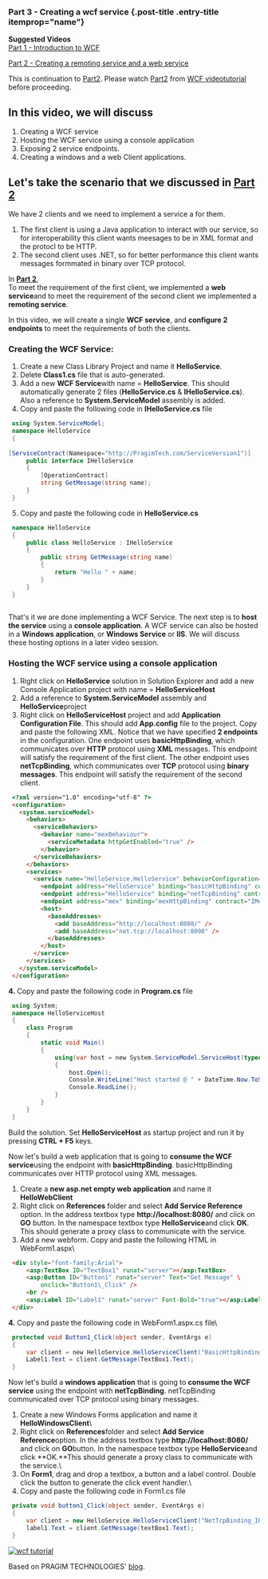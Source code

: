 ### Part 3 - Creating a wcf service {.post-title .entry-title itemprop="name"}

**Suggested Videos** \
 [Part 1 - Introduction to WCF](http://csharp-video-tutorials.blogspot.com/2013/11/part-1-introduction-to-wcf.html)

 [Part 2 - Creating a remoting service and a web service](http://csharp-video-tutorials.blogspot.com/2013/11/part-2-creating-remoting-service-and_17.html)
 
This is continuation to [Part2](http://csharp-video-tutorials.blogspot.com/2013/11/part-2-creating-remoting-service-and_17.html).
Please watch [Part2](http://csharp-video-tutorials.blogspot.com/2013/11/part-2-creating-remoting-service-and_17.html)
from [WCF videotutorial](http://www.youtube.com/playlist?list=PL6n9fhu94yhVxEyaRMaMN_-qnDdNVGsL1)
before proceeding. 

## In this video, we will discuss 
1. Creating a WCF service
2. Hosting the WCF service using a console application
3. Exposing 2 service endpoints. 
4. Creating a windows and a web Client applications.
 
## Let's take the scenario that we discussed in [Part 2](http://csharp-video-tutorials.blogspot.com/2013/11/part-2-creating-remoting-service-and_17.html)
We have 2 clients and we need to implement a service a for them. 

1. The first client is using a Java application to interact with our
service, so for interoperability this client wants meesages to be in XML
format and the protocl to be HTTP.
2. The second client uses .NET, so for better performance this
client wants messages formmated in binary over TCP protocol.
 
In **[Part 2](http://csharp-video-tutorials.blogspot.com/2013/11/part-2-creating-remoting-service-and_17.html)**,\
To meet the requirement of the first client, we implemented a **web service**and to meet the requirement of the second client we implemented a **remoting service**.

In this video, we will create a single **WCF service**, and **configure 2 endpoints** to meet the requirements of both the clients.

### Creating the WCF Service:

1. Create a new Class Library Project and name it **HelloService**.
2. Delete **Class1.cs** file that is auto-generated.
3. Add a new **WCF Service**with name = **HelloService**. This
should automatically generate 2 files (**HelloService.cs** &
**IHelloService.cs**). Also a reference to
**System.ServiceModel** assembly is added.
4. Copy and paste the following code in **IHelloService.cs** file

```C#
 using System.ServiceModel;
 namespace HelloService
 {
    
[ServiceContract(Namespace="http://PragimTech.com/ServiceVersion1")]
     public interface IHelloService
     {
         [OperationContract]
         string GetMessage(string name);
     }
 }
```
5. Copy and paste the following code in **HelloService.cs**
```C#
 namespace HelloService
 {
     public class HelloService : IHelloService
     {
         public string GetMessage(string name)
         {
             return "Hello " + name;
         }
     }
 }
 
```
 That's it we are done implementing a WCF Service. The next step is to
**host the service** using a **console application**. A WCF service can
also be hosted in a **Windows application**, or **Windows Service** or
**IIS**. We will discuss these hosting options in a later video session.
 
### Hosting the WCF service using a console application
1. Right click on **HelloService** solution in Solution Explorer and
add a new Console Application project with name = **HelloServiceHost**
2. Add a reference to **System.ServiceModel** assembly and
**HelloService**project
3. Right click on **HelloServiceHost** project and add **Application
Configuration File**. This should add **App.config** file to the project.
Copy and paste the following XML. Notice that we have specified **2
endpoints** in the configuration. One endpoint uses
**basicHttpBinding**, which communicates over **HTTP** protocol using
**XML** messages. This endpoint will satisfy the requirement of the first
client. The other endpoint uses **netTcpBinding**, which communicates
over **TCP** protocol using **binary messages**. This endpoint will
satisfy the requirement of the second client. 

```html
 <?xml version="1.0" encoding="utf-8" ?>
 <configuration>
   <system.serviceModel>
     <behaviors>
       <serviceBehaviors>
         <behavior name="mexBehaviour">
           <serviceMetadata httpGetEnabled="true" />
         </behavior>
       </serviceBehaviors>
     </behaviors>
     <services>
       <service name="HelloService.HelloService" behaviorConfiguration="mexBehaviour">
         <endpoint address="HelloService" binding="basicHttpBinding" contract="HelloService.IHelloService" />
         <endpoint address="HelloService" binding="netTcpBinding" contract="HelloService.IHelloService" />
         <endpoint address="mex" binding="mexHttpBinding" contract="IMetadataExchange" />
         <host>
           <baseAddresses>
             <add baseAddress="http://localhost:8080/" />
             <add baseAddress="net.tcp://localhost:8090" />
           </baseAddresses>
         </host>
       </service>
     </services>
   </system.serviceModel>
 </configuration>
```
 **4.** Copy and paste the following code in **Program.cs** file

```C#
 using System;
 namespace HelloServiceHost
 {
     class Program
     {
         static void Main()
         {
             using(var host = new System.ServiceModel.ServiceHost(typeof(HelloService.HelloService)))
             {
                 host.Open();
                 Console.WriteLine("Host started @ " + DateTime.Now.ToString());
                 Console.ReadLine();
             }
         }
     }
 }
```
Build the solution. Set **HelloServiceHost** as startup project and run
it by pressing **CTRL + F5** keys.

Now let's build a web application that is going to **consume the WCF
service**using the endpoint with **basicHttpBinding**. basicHttpBinding
communicates over HTTP protocol using XML messages.

1. Create a **new asp.net empty web application** and name it **HelloWebClient**
2. Right click on **References** folder and select **Add Service
Reference** option. In the address textbox type
**http://localhost:8080/** and click on **GO** button. In the namespace
textbox type **HelloService**and click **OK**. This should generate a
proxy class to communicate with the service.
3. Add a new webform. Copy and paste the following HTML in
WebForm1.aspx\

```HTML
 <div style="font-family:Arial">
     <asp:TextBox ID="TextBox1" runat="server"></asp:TextBox>
     <asp:Button ID="Button1" runat="server" Text="Get Message" \
         onclick="Button1\_Click" />
     <br />
     <asp:Label ID="Label1" runat="server" Font-Bold="true"></asp:Label>
 </div>
```
 **4.** Copy and paste the following code in WebForm1.aspx.cs file\
```C#
 protected void Button1_Click(object sender, EventArgs e)
 {
     var client = new HelloService.HelloServiceClient("BasicHttpBinding_IHelloService");
     Label1.Text = client.GetMessage(TextBox1.Text);
 } 
```
Now let's build a **windows application** that is going to **consume the
WCF service** using the endpoint with **netTcpBinding**. netTcpBinding
communicated over TCP protocol using binary messages.
1. Create a new Windows Forms application and name it
**HelloWindowsClient**\
2. Right click on **References**folder and select **Add Service
Reference**option. In the address textbox type
**http://localhost:8080/** and click on **GO**button. In the namespace
textbox type **HelloService**and click **OK.**This should generate a
proxy class to communicate with the service.\
3. On **Form1**, drag and drop a textbox, a button and a label
control. Double click the button to generate the click event handler.\
4. Copy and paste the following code in Form1.cs file

```C#
 private void button1_Click(object sender, EventArgs e)
 {
     var client = new HelloService.HelloServiceClient("NetTcpBinding_IHelloService");
     label1.Text = client.GetMessage(textBox1.Text);
 }
```
 [![wcf tutorial](http://1.bp.blogspot.com/-uCLgi3fnHv4/UofgWLaI2-I/AAAAAAAAHfI/wqIjnIsaW14/s1600/WCF+Tutorial.png)](http://www.youtube.com/playlist?list=PL6n9fhu94yhVxEyaRMaMN_-qnDdNVGsL1)

Based on PRAGIM TECHNOLOGIES' [blog](http://csharp-video-tutorials.blogspot.cz/).